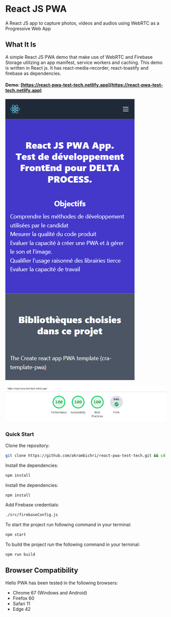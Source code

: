 # React JS PWA
A React JS app to capture photos, videos and audios using WebRTC as a Progressive Web App


## What It Is

A simple React JS PWA demo that make use of WebRTC and Firebase Storage utilizing an app manifest, service workers and caching. This demo is written in React js. It has react-media-recorder, react-toastify and firebase as dependencies.


#### Demo: [https://react-pwa-test-tech.netlify.app](https://react-pwa-test-tech.netlify.app)


![React Js Media Control Screenshot](./screenshot.png "React Js Media Control Screenshot")


![App Performance feedback Screenshot](./performance.png "App Performance feedback Screenshot")


### Quick Start
Clone the repository:
```bash
git clone https://github.com/akrambichri/react-pwa-test-tech.git && cd react-pwa-test-tech
```

Install the dependencies:
```bash
npm install
```

Install the dependencies:
```bash
npm install
```
Add Firebase credentials:
```bash
./src/firebaseConfig.js
```

To start the project run following command in your terminal:
```bash
npm start
```

To build the project run the following command in your terminal:
```bash
npm run build
```

## Browser Compatibility

Hello PWA has been tested in the following browsers:

* Chrome 67 (Windows and Android)
* Firefox 60
* Safari 11
* Edge 42